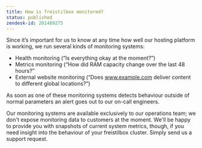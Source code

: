 ```yaml
---
title: How is freistilbox monitored?
status: published
zendesk-id: 201489275
---
```


Since it’s important for us to know at any time how well our hosting platform is working, we run several kinds of monitoring systems:

* Health monitoring (“Is everything okay at the moment?”)
* Metrics monitoring (“How did RAM capacity change over the last 48 hours?”
* External website monitoring (“Does www.example.com deliver content to different global locations?”)

As soon as one of these monitoring systems detects behaviour outside of normal parameters an alert goes out to our on-call engineers.

Our monitoring systems are available exclusively to our operations team; we don't expose monitoring data to customers at the moment. We'll be happy to provide you with snapshots of current system metrics, though, if you need insight into the behaviour of your freistilbox cluster. Simply send us a support request.
